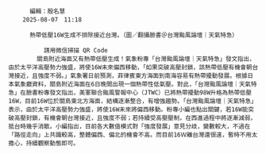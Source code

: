 
          編輯：殷名慧  
        2025-08-07　11:18
      
          熱帶低壓16W生成不排除接近台灣。（圖／翻攝臉書＠台灣颱風論壇｜天氣特急）
        
              請用微信掃描 QR Code
            關島附近海面又有熱帶低壓生成！氣象粉專「台灣颱風論壇｜天氣特急」發文指出，由於太平洋高壓勢力強盛，將使16W未來偏西移動，「如果突破高壓封鎖，該熱帶低壓有機會朝台灣接近，且強度不弱。」氣象署日前預測，菲律賓東方海面到南海容易有熱帶擾動發展。根據日本氣象廳資料，關島附近海面在6日晚間出現一個熱帶性低氣壓。對此，「台灣颱風論壇｜天氣特急」在臉書粉專發文指出，美軍聯合颱風警報中心（JTWC）已將熱帶擾動98W升格為熱帶低壓16W，目前16W位於關島東北方海面，結構逐漸整合，有增強趨勢。「台灣颱風論壇｜天氣特急」表示，由於太平洋高壓勢力強盛，將使16W未來將偏西移動。粉專小編也點出關鍵，若16W能突破高壓封鎖，有機會朝台灣接近，且強度不弱；若持續受高壓壓制，在西進過程中將逐漸減弱，抵台時幾乎消散。小編指出，目前各大數值模式對「強度發展」意見分歧，變數較大，不過在「路徑走向」上共識較高，整體偏西、偏北的機會不高。而目前16Ｗ離台灣還很遠，暫時不用太擔心，持續觀察動態即可。